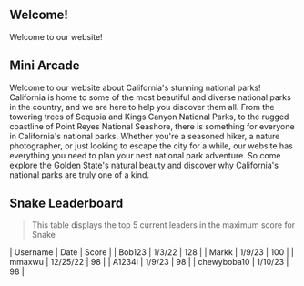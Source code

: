 ## Welcome!
Welcome to our website! 

## Mini Arcade
Welcome to our website about California's stunning national parks! California is home to some of the most beautiful and diverse national parks in the country, and we are here to help you discover them all. From the towering trees of Sequoia and Kings Canyon National Parks, to the rugged coastline of Point Reyes National Seashore, there is something for everyone in California's national parks. Whether you're a seasoned hiker, a nature photographer, or just looking to escape the city for a while, our website has everything you need to plan your next national park adventure. So come explore the Golden State's natural beauty and discover why California's national parks are truly one of a kind.

## Snake Leaderboard
> This table displays the top 5 current leaders in the maximum score for Snake

| Username | Date | Score |
| Bob123 | 1/3/22 | 128 |
| Markk | 1/9/23 | 100 |
| mmaxwu | 12/25/22 | 98 |
| A1234l | 1/9/23 | 98 |
| chewyboba10 | 1/10/23 | 98 |